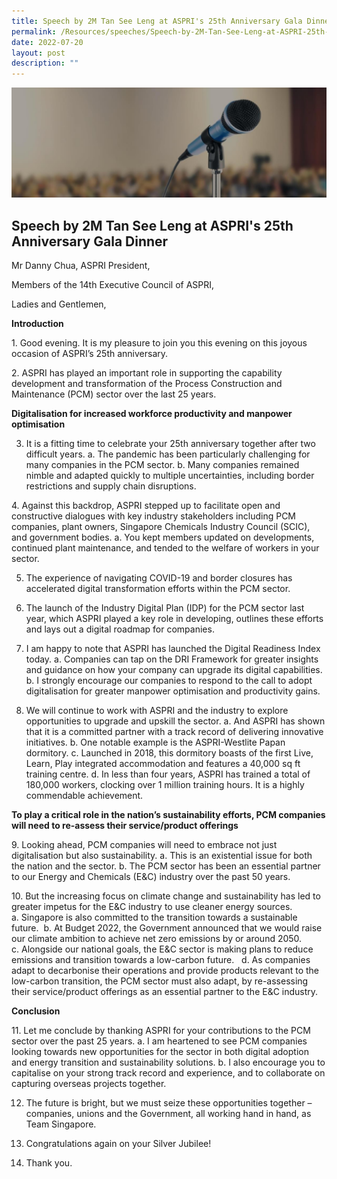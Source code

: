 ```yaml
---
title: Speech by 2M Tan See Leng at ASPRI's 25th Anniversary Gala Dinner
permalink: /Resources/speeches/Speech-by-2M-Tan-See-Leng-at-ASPRI-25th-Anniversary-Gala-Dinner
date: 2022-07-20
layout: post
description: ""
---
```

![Banner](/images/Resources/Speeches/Speeches%20_Banner.jpg)

## Speech by 2M Tan See Leng at ASPRI's 25th Anniversary Gala Dinner

Mr Danny Chua, ASPRI President,

Members of the 14th Executive Council of ASPRI,

Ladies and Gentlemen,

**Introduction**

1. Good evening. It is my pleasure to join you this evening on this joyous occasion of ASPRI’s 25th anniversary.

2. ASPRI has played an important role in supporting the capability development and transformation of the Process Construction and Maintenance (PCM) sector over the last 25 years.

**Digitalisation for increased workforce productivity and manpower optimisation**

3. It is a fitting time to celebrate your 25th anniversary together after two difficult years.
a. The pandemic has been particularly challenging for many companies in the PCM sector.
b. Many companies remained nimble and adapted quickly to multiple uncertainties, including border restrictions and supply chain disruptions.

4. Against this backdrop, ASPRI stepped up to facilitate open and constructive dialogues with key industry stakeholders including PCM companies, plant owners, Singapore Chemicals Industry Council (SCIC), and government bodies.
a. You kept members updated on developments, continued plant maintenance, and tended to the welfare of workers in your sector.

5. The experience of navigating COVID-19 and border closures has accelerated digital transformation efforts within the PCM sector.

6. The launch of the Industry Digital Plan (IDP) for the PCM sector last year, which ASPRI played a key role in developing, outlines these efforts and lays out a digital roadmap for companies.

7. I am happy to note that ASPRI has launched the Digital Readiness Index today.
a. Companies can tap on the DRI Framework for greater insights and guidance on how your company can upgrade its digital capabilities.
b. I strongly encourage our companies to respond to the call to adopt digitalisation for greater manpower optimisation and productivity gains.

8. We will continue to work with ASPRI and the industry to explore opportunities to upgrade and upskill the sector.
a. And ASPRI has shown that it is a committed partner with a track record of delivering innovative initiatives.
b. One notable example is the ASPRI-Westlite Papan dormitory.
c. Launched in 2018, this dormitory boasts of the first Live, Learn, Play integrated accommodation and features a 40,000 sq ft training centre.
d. In less than four years, ASPRI has trained a total of 180,000 workers, clocking over 1 million training hours. It is a highly commendable achievement.

**To play a critical role in the nation’s sustainability efforts, PCM companies will need to re-assess their service/product offerings**

9. Looking ahead, PCM companies will need to embrace not just digitalisation but also sustainability.
a. This is an existential issue for both the nation and the sector.
b. The PCM sector has been an essential partner to our Energy and Chemicals (E&C) industry over the past 50 years.

10. But the increasing focus on climate change and sustainability has led to greater impetus for the E&C industry to use cleaner energy sources.
a. Singapore is also committed to the transition towards a sustainable future. 
b. At Budget 2022, the Government announced that we would raise our climate ambition to achieve net zero emissions by or around 2050. 
c. Alongside our national goals, the E&C sector is making plans to reduce emissions and transition towards a low-carbon future.  
d. As companies adapt to decarbonise their operations and provide products relevant to the low-carbon transition, the PCM sector must also adapt, by re-assessing their service/product offerings as an essential partner to the E&C industry.

**Conclusion**

11. Let me conclude by thanking ASPRI for your contributions to the PCM sector over the past 25 years.
a. I am heartened to see PCM companies looking towards new opportunities for the sector in both digital adoption and energy transition and sustainability solutions.
b. I also encourage you to capitalise on your strong track record and experience, and to collaborate on capturing overseas projects together.

12. The future is bright, but we must seize these opportunities together – companies, unions and the Government, all working hand in hand, as Team Singapore.

13. Congratulations again on your Silver Jubilee!

14. Thank you.